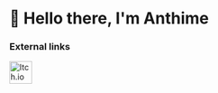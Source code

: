 # 👋 Hello there, I'm Anthime
 
### External links
[<img align="left" alt="Itch.io" width="40px" src ="https://static.itch.io/images/itchio-textless-white.svg" >](https://kyysel.itch.io/)
